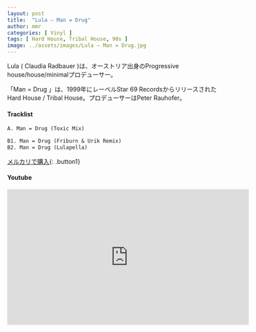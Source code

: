 ```yaml
---
layout: post
title:  "Lula – Man = Drug"
author: mmr
categories: [ Vinyl ]
tags: [ Hard House, Tribal House, 90s ]
image: ../assets/images/Lula – Man = Drug.jpg
---
```


Lula ( Claudia Radbauer )は、オーストリア出身のProgressive house/house/minimalプロデューサー。

「Man = Drug 」は、1999年にレーベルStar 69 RecordsからリリースされたHard House / Tribal House。プロデューサーはPeter Rauhofer。

#### Tracklist
```md
A. Man = Drug (Toxic Mix)

B1. Man = Drug (Friburn & Urik Remix)
B2. Man = Drug (Lulapella)
```

[メルカリで購入](https://jp.mercari.com/item/m42486910464?afid=6142608987){: .button1}

#### Youtube
<iframe width="560" height="315" src="https://www.youtube.com/embed/DwTqljp8kXs?si=5TfdxByJ5_dDGyE3" title="YouTube video player" frameborder="0" allow="accelerometer; autoplay; clipboard-write; encrypted-media; gyroscope; picture-in-picture; web-share" referrerpolicy="strict-origin-when-cross-origin" allowfullscreen></iframe>